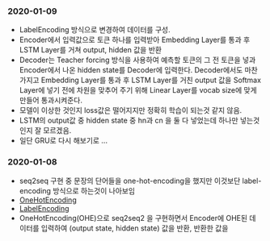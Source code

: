 ### 2020-01-09
- LabelEncoding 방식으로 변경하여 데이터를 구성.
- Encoder에서 입력값으로 토큰 하나를 입력받아 Embedding Layer를 통과 후 LSTM Layer를 거쳐 output, hidden 값을 반환
- Decoder는  Teacher forcing 방식을 사용하여 예측할 토큰의 그 전 토큰을 넣과 Encoder에서 나온 hidden state를 Decoder에 입력한다. Decoder에서도 마찬가지고 Embedding Layer를 통과 후 LSTM Layer를 거친 output 값을 Softmax Layer에 넣기 전에 차원을 맞추어 주기 위해 Linear Layer를 vocab size에 맞게 만들어 통과시켜준다. 
- 모델이 이상한 것인지 loss값은 떨어지지만 정확히 학습이 되는것 같지 않음.
- LSTM의 output값 중 hidden state 중 hn과 cn 을 둘 다 넣었는데 하나만 넣는것인지 잘 모르겠음.
- 일단 GRU로 다시 해보기로 ...

### 2020-01-08
- seq2seq 구현 중 문장의 단어들을 one-hot-encoding을 했지만 이것보단 label-encoding 방식으로 하는것이 나아보임
- [OneHotEncoding](https://wikidocs.net/22647)
- [LabelEncoding](https://pinkwink.kr/1247)
- OneHotEncoding(OHE)으로 seq2seq2 을 구현하면서 Encoder에 OHE된 데이터를 입력하여 (output state, hidden state) 값을 반환, 반환한 값을
